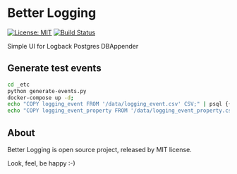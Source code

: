 Better Logging
==============

[![License: MIT](https://img.shields.io/badge/License-MIT-brightgreen.svg)](https://opensource.org/licenses/MIT)
[![Build Status](https://drone.b7w.me/api/badges/b7w/better-logging/status.svg)](https://drone.b7w.me/b7w/better-logging)


Simple UI for Logback Postgres DBAppender



Generate test events
--------------------

```sh
cd _etc
python generate-events.py
docker-compose up -d;
echo "COPY logging_event FROM '/data/logging_event.csv' CSV;" | psql {{ PG_URL }}
echo "COPY logging_event_property FROM '/data/logging_event_property.csv' CSV;" | psql {{ PG_URL }}
```


About
-----

Better Logging is open source project, released by MIT license.


Look, feel, be happy :-)
